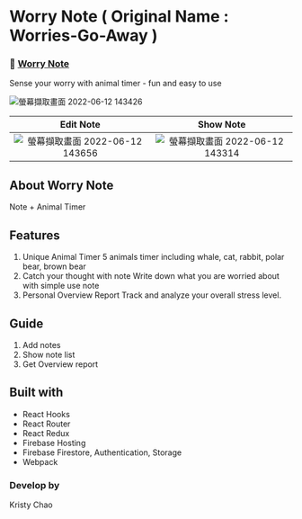 # Worry Note ( Original Name : Worries-Go-Away )
### 🚀 [Worry Note](https://worries-go-away.web.app/)
Sense your worry with animal timer - fun and easy to use  

![螢幕擷取畫面 2022-06-12 143426](https://user-images.githubusercontent.com/95632624/173220539-75f2699b-430f-4af6-bf98-2a98f41980eb.jpg)

Edit Note             |  Show Note
:-------------------------:|:-------------------------:
![螢幕擷取畫面 2022-06-12 143656](https://user-images.githubusercontent.com/95632624/173220687-28fd7a23-bdc0-4b5a-83ce-5c7099f3debf.jpg) | ![螢幕擷取畫面 2022-06-12 143314](https://user-images.githubusercontent.com/95632624/173220502-8f76997e-dca2-4085-9f73-4cc7df0cc077.jpg) 





## About Worry Note
Note + Animal Timer

## Features
1. Unique Animal Timer
5 animals timer including whale, cat, rabbit, polar bear, brown bear
2. Catch your thought with note
Write down what you are worried about with simple use note
3. Personal Overview Report
Track and analyze your overall stress level.

## Guide
1. Add notes
2. Show note list
3. Get Overview report


## Built with
* React Hooks
* React Router
* React Redux
* Firebase Hosting
* Firebase Firestore, Authentication, Storage
* Webpack

### Develop by
Kristy Chao

